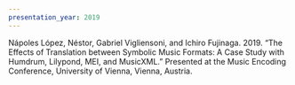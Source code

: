 ```yaml
---
presentation_year: 2019
---
```

Nápoles López, Néstor, Gabriel Vigliensoni, and Ichiro Fujinaga. 2019. “The Effects of Translation between Symbolic Music Formats: A Case Study with Humdrum, Lilypond, MEI, and MusicXML.” Presented at the Music Encoding Conference, University of Vienna, Vienna, Austria.
